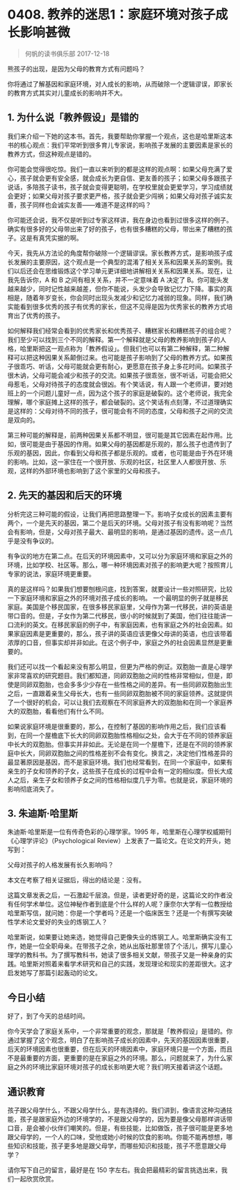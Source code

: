 # 0408. 教养的迷思1：家庭环境对孩子成长影响甚微
> 何帆的读书俱乐部
2017-12-18

熊孩子的出现，是因为父母的教育方式有问题吗？

你将通过了解基因和家庭环境，对人成长的影响，从而破除一个逻辑谬误，即家长的教育方式其实对儿童成长的影响并不大。

## 1. 为什么说「教养假设」是错的
我们来介绍一下她的这本书。首先，我要帮助你掌握一个观点，这也是哈里斯这本书的核心观点：我们平常听到很多育儿专家说，影响孩子发展的主要因素是家长的教养方式，但这种观点是错的。

你可能会觉得很吃惊。我们一直以来听到的都是这样的观点啊：如果父母充满了爱心，孩子就会更有安全感，就会成长为更自信、更友善的孩子；如果父母多跟孩子说话，多陪孩子读书，孩子就会变得更聪明，在学校里就会更爱学习，学习成绩就会更好；如果父母对孩子要求更严格，孩子就会更少闯祸；如果父母对孩子诚实友善，孩子同样也会诚实友善——难道不是这样的吗？

你可能还会说，我不仅是听到过专家这样讲，我在身边也看到过很多这样的例子。确实有很多好的父母带出来了好的孩子，也有很多糟糕的父母，带出来了糟糕的孩子。这是有真凭实据的啊。

今天，我先从方法论的角度帮你破除一个逻辑谬误。家长教养方式，是影响孩子成长发展的主要原因，这个观点是一个典型的混淆了相关关系和因果关系的案例。我们以后还会在思维锻炼这个学习单元更详细地讲解相关关系和因果关系。现在，让我先告诉你，A 和 B 之间有相关关系，并不一定意味着 A 决定了 B。你可能头发越来越少，同时记性越来越差，但你不能说，头发少会导致记忆力下降。事实的真相是，随着年岁变长，你会同时出现头发减少和记忆力减弱的现象。同样，我们确实能看到很多优秀的孩子有优秀的家长，但这不见得是因为优秀家长的教养方式培育出了优秀的孩子。

如何解释我们经常会看到的优秀家长和优秀孩子、糟糕家长和糟糕孩子的组合呢？我们至少可以找到三个不同的解释。第一个解释就是父母的教养影响到孩子的人格，哈里斯把这一观点称为「教养假设」。但我们也可以有第二种解释，第二种解释可以把这种因果关系颠倒过来。也可能是孩子影响到了父母的教养方式。如果孩子很乖巧、听话，父母可能就会更有耐心，更愿意在孩子身上多花时间。如果孩子很木讷，父母可能会减少和孩子的交流。如果孩子很乖张，很不听话，可能会把父母惹毛，父母对待孩子的态度就会很凶。有个笑话说，有人跟一个老师讲，要对她班上的一个问题儿童好一点，因为这个孩子的家庭是破裂的。这个老师说，我完全理解，哪个家庭摊上这样的孩子，都会破裂的。这个笑话有点刻薄，不过道理确实是这样的：父母对待不同的孩子，很可能会有不同的态度，父母和孩子之间的交流是双向的。

第三种可能的解释是，前两种因果关系都不明显，很可能是其它因素在起作用。比如，很可能是由于基因的作用。如果父母的基因都是乐观的，那么孩子也遗传到了乐观的基因，因此，你看到父母和孩子都是乐观的。或者，也可能是由于外在环境的影响。比如，这一家住在一个很开放、乐观的社区，社区里人人都很开放、乐观，这样的外部环境也影响到了这个家里的父母和孩子。

## 2. 先天的基因和后天的环境
分析完这三种可能的假设，让我们再把思路整理一下。影响子女成长的因素主要有两个，一个是先天的基因，第二个是后天的环境。父母对孩子有没有影响呢？当然会有影响，但是，父母对孩子最大、最明显的影响，是通过基因的遗传。这一点几乎是没有争议的。

有争议的地方在第二点。在后天的环境因素中，又可以分为家庭环境和家庭之外的环境，比如学校、社区等。那么，哪一种环境因素对孩子的影响更大呢？按照育儿专家的说法，家庭环境更重要。

真的是这样吗？如果我们想要刨根问底，找到答案，就要设计一些对照研究，比较一下家庭环境和家庭之外的环境对孩子成长的影响。
一个最明显的例子就是移民家庭。美国是个移民国家，在很多移民家庭里，父母作为第一代移民，讲的英语是带口音的。但是，子女作为第二代移民，很小的时候就到了美国，他们往往能讲一口流利的英文。在移民家庭的例子中，有家庭因素，也有家庭之外的社会因素。如果家庭因素是更重要的，那么，孩子讲的英语应该更像父母讲的英语，也应该带着浓厚的口音，但事实却并非如此。在这个例子中，家庭之外的社会因素显然是更重要的。

我们还可以找一个看起来没有那么明显，但更为严格的例证。双胞胎一直是心理学家非常喜欢的研究题目。我们都知道，同卵双胞胎之间的性格非常相似，但是，即使是同卵双胞胎，也会多多少少存在一些性格之间的差异。有一些同卵双胞胎出生之后，一直跟着亲生父母长大，也有一些同卵双胞胎被不同的家庭领养。这就提供了一个很好的机会，可以让我们去观察在不同家庭养大的双胞胎和在同一个家庭养大的双胞胎，看看他们有什么不同。

如果说家庭环境是很重要的，那么，在控制了基因的影响作用之后，我们应该看到，在同一个屋檐底下长大的同卵双胞胎性格相似之处，会大于在不同的领养家庭中长大的双胞胎。但事实并非如此。无论是在同一个屋檐下，还是在不同的领养家庭中长大，同卵双胞胎之间的性格差别不会有变化。换言之，决定他们性格差异的最显著原因是基因，而不是家庭环境。我们也经常看到，在同一个家庭中，如果有亲生的子女和领养的子女，这些孩子在成长的过程中会有一定的相似度。但长大成人之后，亲生子女和领养子女之间的性格相似度几乎为零。也就是说，家庭环境的影响彻底消失了。

## 3. 朱迪斯·哈里斯
朱迪斯·哈里斯是一位有传奇色彩的心理学家。1995 年，哈里斯在心理学权威期刊《心理学评论》（Psychological Review）上发表了一篇论文。在论文的开头，她写到：

父母对孩子的人格发展有长久影响吗？

本文在考察了相关证据后，得出的结论是：没有。

这篇文章发表之后，一石激起千层浪。但是，读者更好奇的是，这篇论文的作者没有任何学术单位。这位神秘作者到底是个什么样的人呢？康奈尔大学有一位教授给哈里斯写信，就问她：你是一个学者吗？还是一个临床医生？还是一个有撰写突破性学术论文爱好的失业的炼钢工人？

哈里斯说，如果要让她来选，她觉得自己更像失业的炼钢工人。哈里斯确实没有工作，她是一位全职母亲。在带孩子之余，她从出版社那里领了个活儿，撰写儿童心理学的教科书。为了撰写教科书，她读了很多相关文献，带孩子又是一种亲身的实践。哈里斯对照着来看学术研究和自己的实践，发现理论和现实的差距很大。这才启发她写了那篇引起轰动的论文。

## 今日小结
好了，到了今天的总结时间。

你今天学会了家庭关系中，一个非常重要的观念，那就是「教养假设」是错的。你通过掌握了这个观念，明白了在影响孩子成长的因素中，先天的基因因素很重要，后天的环境因素也很重要，但在后天的环境因素中，家庭环境只是一个方面，而且不是最重要的方面，更重要的是在家庭之外的环境。那么，问题就来了，为什么家庭之外的环境比家庭环境对孩子的成长影响更大呢？我们明天接着讲这个话题。

## 通识教育
孩子跟父母学什么，不跟父母学什么，是有选择的。我们讲到，像语言这种沟通技能，孩子是跟家庭外边的环境学的，不是跟父母学的，因为要是像父母那样讲话带口音，是会被小伙伴们嘲笑的。但是，有些技能，比如做饭，孩子很可能是更多地跟父母学的，一个人的口味，受他或她小时候的饮食的影响。你能不能再想想，哪些知识和技能，孩子更多地是跟父母学，而哪些知识和技能，孩子不愿意跟父母学？

请你写下自己的留言，最好是在 150 字左右。我会把最精彩的留言挑选出来，我们一起欣赏欣赏。



